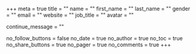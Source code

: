 +++
meta = true
title = ""
name = ""
first_name = ""
last_name = ""
gender = ""
email = ""
website = ""
job_title = ""
avatar = ""

continue_message = ""

no_follow_buttons = false
no_date = true
no_author = true
no_toc = true
no_share_buttons = true
no_pager = true
no_comments = true
+++

